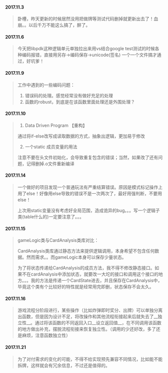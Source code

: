 #### 2017.11.3

> 卧槽，昨天更新的时候居然没用把做牌等测试代码删掉就更新出去了！血崩。。以后千万不能这么搞了，醉了。

#### 2017.11.6

>今天把libpdk这种逻辑单元单独拉出来用vs结合google test测试的时候各种编码报错，直接用另存->编码保存->unicode(签名)  一个一个文件搞才通过，好坑爹！

#### 2017.11.9

>工作中遇到的一些编码问题：
>
>1. 错误码的处理。感觉经常没有做好充足的处理
>2. 函数的robust，到底是在该函数里面处理还是外围处理？

#### 2017.11.10

>1. Data Driven Program 【重构】
>
>   通过将if-else改写成读取数据的方式，抽象出逻辑，更加易于修改
>
>2. 一个static 成员变量的用法
>
>   注意不要在头文件初始化，会导致重复包含的错误；当然，如果改了还有问题，记得删掉.o文件重新编译

#### 2017.11.14

>一个做好的项目发现一个普通玩法有严重结算错误。原因是模式标记操作上用了else！好像用else导致的错误不是一次两次了，最好用强判断，不要用else！
>
>上次用static变量没有考虑好全局范围，造成诡异的bug。。。写一个逻辑子类(table什么的)一定要注意了。。。

#### 2017.11.15

> gameLogic类与CardAnalysis类库对比：
>
> CardAnalysis类库通过静态方法来提供逻辑调用，本身希望不包含任何数据。然而需求。。而gameLogic本身可以保存少量状态。
>
> 为了将状态传递给CardAnalysis的成员方法，我不得不修改静态接口。如果不在cardAnalysis中添加状态，就要改一大坨的接口和调用这个接口的地方。。。我的方法是传递一个CardState进去，并且保存在CardAnalysis中，毕竟这个类有个比较好的特性就是经常用完即删，状态保存不会太久。

#### 2017.11.16

> 游戏流程分阶段进行，某些操作（比如炸弹即时奖分、出牌）可以单独分离出函数，但是因为设计不足，将改操作和其他流程衔接起来后就失去了__独立性__。通过将该函数的不同返回入口__设立返回值__，在不同调用该函数的地方做出补充，摆脱流程衔接来恢复独立性。（调用的少还好改，多了还是麻烦，注意函数独立性）
>
> 

#### 2017.11.21

>为了对付需求的变化的可能，不得不给实现预先兼容不同情况，比如能不能拆牌，这样就会有冗余信息，不过还是值得的。